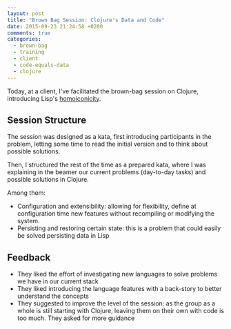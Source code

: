 ```yaml
---
layout: post
title: "Brown Bag Session: Clojure's Data and Code"
date: 2015-09-23 21:24:58 +0200
comments: true
categories:
  - brown-bag
  - training
  - client
  - code-equals-data
  - clojure
---
```


Today, at a client, I've facilitated the brown-bag session on Clojure, introducing Lisp's [homoiconicity][wiki-homoiconocity].

## Session Structure

The session was designed as a kata, first introducing participants in the problem, letting some time to read the initial version and to think about possible solutions.

Then, I structured the rest of the time as a prepared kata, where I was explaining in the beamer our current problems (day-to-day tasks) and possible solutions in Clojure.

Among them:

  * Configuration and extensibility: allowing for flexibility, define at configuration time new features without recompiling or modifying the system.
  * Persisting and restoring certain state: this is a problem that could easily be solved persisting data in Lisp

## Feedback

  * They liked the effort of investigating new languages to solve problems we have in our current stack
  * They liked introducing the language features with a back-story to better understand the concepts
  * They suggested to improve the level of the session: as the group as a whole is still starting with Clojure, leaving them on their own with code is too much. They asked for more guidance

[wiki-homoiconocity]: https://en.wikipedia.org/wiki/Homoiconicity